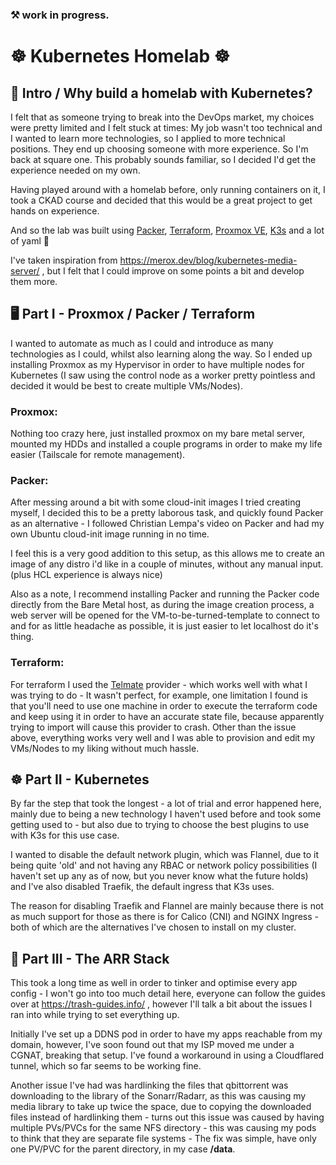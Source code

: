 ### ⚒️ work in progress.

# ☸️ Kubernetes Homelab ☸️

## 📑 Intro / Why build a homelab with Kubernetes?

I felt that as someone trying to break into the DevOps market, my choices were pretty limited and I felt stuck at times: My job wasn't too technical and I wanted to learn more technologies, so I applied to more technical positions. They end up choosing someone with more experience. So I'm back at square one. This probably sounds familiar, so I decided I'd get the experience needed on my own.

Having played around with a homelab before, only running containers on it, I took a CKAD course and decided that this would be a great project to get hands on experience.

And so the lab was built using [Packer](https://developer.hashicorp.com/packer), [Terraform](https://developer.hashicorp.com/terraform), [Proxmox VE](https://www.proxmox.com/en/), [K3s](https://k3s.io/) and a lot of yaml 📄

I've taken inspiration from https://merox.dev/blog/kubernetes-media-server/ , but I felt that I could improve on some points a bit and develop them more.


## 🖥️ Part I - Proxmox / Packer / Terraform

I wanted to automate as much as I could and introduce as many technologies as I could, whilst also learning along the way. So I ended up installing Proxmox as my Hypervisor in order to have multiple nodes for Kubernetes (I saw using the control node as a worker pretty pointless and decided it would be best to create multiple VMs/Nodes).

### Proxmox:
Nothing too crazy here, just installed proxmox on my bare metal server, mounted my HDDs and installed a couple programs in order to make my life easier (Tailscale for remote management).

### Packer:
After messing around a bit with some cloud-init images I tried creating myself, I decided this to be a pretty laborous task, and quickly found Packer as an alternative - I followed Christian Lempa's video on Packer and had my own Ubuntu cloud-init image running in no time.

I feel this is a very good addition to this setup, as this allows me to create an image of any distro i'd like in a couple of minutes, without any manual input. (plus HCL experience is always nice)

Also as a note, I recommend installing Packer and running the Packer code directly from the Bare Metal host, as during the image creation process, a web server will be opened for the VM-to-be-turned-template to connect to and for as little headache as possible, it is just easier to let localhost do it's thing.

### Terraform:
For terraform I used the [Telmate](https://registry.terraform.io/providers/Telmate/proxmox/latest) provider - which works well with what I was trying to do - It wasn't perfect, for example, one limitation I found is that you'll need to use one machine in order to execute the terraform code and keep using it in order to have an accurate state file, because apparently trying to import will cause this provider to crash. 
Other than the issue above, everything works very well and I was able to provision and edit my VMs/Nodes to my liking without much hassle.


## ☸️ Part II - Kubernetes 

By far the step that took the longest - a lot of trial and error happened here, mainly due to being a new technology I haven't used before and took some getting used to - but also due to trying to choose the best plugins to use with K3s for this use case.

I wanted to disable the default network plugin, which was Flannel, due to it being quite 'old' and not having any RBAC or network policy possibilities (I haven't set up any as of now, but you never know what the future holds) and I've also disabled Traefik, the default ingress that K3s uses.

The reason for disabling Traefik and Flannel are mainly because there is not as much support for those as there is for Calico (CNI) and NGINX Ingress - both of which are the alternatives I've chosen to install on my cluster.

## 🍿 Part III - The ARR Stack 

This took a long time as well in order to tinker and optimise every app config - I won't go into too much detail here, everyone can follow the guides over at https://trash-guides.info/ , however I'll talk a bit about the issues I ran into while trying to set everything up.

Initially I've set up a DDNS pod in order to have my apps reachable from my domain, however, I've soon found out that my ISP moved me under a CGNAT, breaking that setup. I've found a workaround in using a Cloudflared tunnel, which so far seems to be working fine.

Another issue I've had was hardlinking the files that qbittorrent was downloading to the library of the Sonarr/Radarr, as this was causing my media library to take up twice the space, due to copying the downloaded files instead of hardlinking them - turns out this issue was caused by having multiple PVs/PVCs for the same NFS directory - this was causing my pods to think that they are separate file systems - The fix was simple, have only one PV/PVC for the parent directory, in my case **/data**.